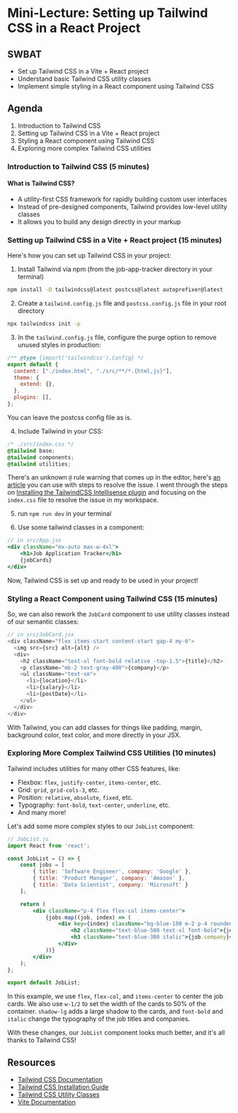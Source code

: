 # Mini-Lecture: Setting up Tailwind CSS in a React Project

## SWBAT

- Set up Tailwind CSS in a Vite + React project
- Understand basic Tailwind CSS utility classes
- Implement simple styling in a React component using Tailwind CSS

## Agenda

1. Introduction to Tailwind CSS
2. Setting up Tailwind CSS in a Vite + React project
3. Styling a React component using Tailwind CSS
4. Exploring more complex Tailwind CSS utilities

### Introduction to Tailwind CSS (5 minutes)

#### What is Tailwind CSS?

- A utility-first CSS framework for rapidly building custom user interfaces
- Instead of pre-designed components, Tailwind provides low-level utility classes
- It allows you to build any design directly in your markup

### Setting up Tailwind CSS in a Vite + React project (15 minutes)

Here's how you can set up Tailwind CSS in your project:

1. Install Tailwind via npm (from the job-app-tracker directory in your terminal)

```bash
npm install -D tailwindcss@latest postcss@latest autoprefixer@latest
```

2. Create a `tailwind.config.js` file and `postcss.config.js` file in your root directory

```bash
npx tailwindcss init -p
```

3. In the `tailwind.config.js` file, configure the purge option to remove unused styles in production:

```javascript
/** @type {import('tailwindcss').Config} */
export default {
  content: ["./index.html", "./src/**/*.{html,js}"],
  theme: {
    extend: {},
  },
  plugins: [],
};
```
You can leave the postcss config file as is.


4. Include Tailwind in your CSS:

```css
/* ./src/index.css */
@tailwind base;
@tailwind components;
@tailwind utilities;
```

There's an unknown `@` rule warning that comes up in the editor, here's [an article](https://www.codeconcisely.com/posts/tailwind-css-unknown-at-rules/) you can use with steps to resolve the issue. I went through the steps on [Installing the TailwindCSS Intellisense plugin](https://www.codeconcisely.com/posts/tailwind-css-unknown-at-rules/#installing-tailwind-css-intellisense-plugin) and focusing on the `index.css` file to resolve the issue in my workspace.

5. run `npm run dev` in your terminal

6. Use some tailwind classes in a component:

```jsx
// in src/App.jsx
<div className="mx-auto max-w-4xl">
    <h1>Job Application Tracker</h1>
    {jobCards}
</div>
```

Now, Tailwind CSS is set up and ready to be used in your project!

### Styling a React Component using Tailwind CSS (15 minutes)

So, we can also rework the `JobCard` component to use utility classes instead of our semantic classes:

```js
// in src/JobCard.jsx
<div className="flex items-start content-start gap-4 my-6">
  <img src={src} alt={alt} />
  <div>
    <h2 className="text-xl font-bold relative -top-1.5">{title}</h2>
    <p className="mb-2 text-gray-400">{company}</p>
    <ul className="text-sm">
      <li>{location}</li>
      <li>{salary}</li>
      <li>{postDate}</li>
    </ul>
  </div>
</div>
```

With Tailwind, you can add classes for things like padding, margin, background color, text color, and more directly in your JSX.

### Exploring More Complex Tailwind CSS Utilities (10 minutes)

Tailwind includes utilities for many other CSS features, like:

- Flexbox: `flex`, `justify-center`, `items-center`, etc.
- Grid: `grid`, `grid-cols-3`, etc.
- Position: `relative`, `absolute`,
`fixed`, etc.
- Typography: `font-bold`, `text-center`, `underline`, etc.
- And many more!

Let's add some more complex styles to our `JobList` component:

```jsx
// JobList.js
import React from 'react';

const JobList = () => {
    const jobs = [
        { title: 'Software Engineer', company: 'Google' },
        { title: 'Product Manager', company: 'Amazon' },
        { title: 'Data Scientist', company: 'Microsoft' }
    ];

    return (
        <div className="p-4 flex flex-col items-center">
            {jobs.map((job, index) => (
                <div key={index} className="bg-blue-100 m-2 p-4 rounded shadow-lg w-1/2">
                    <h2 className="text-blue-500 text-xl font-bold">{job.title}</h2>
                    <h3 className="text-blue-300 italic">{job.company}</h3>
                </div>
            ))}
        </div>
    );
};

export default JobList;
```

In this example, we use `flex`, `flex-col`, and `items-center` to center the job cards. We also use `w-1/2` to set the width of the cards to 50% of the container. `shadow-lg` adds a large shadow to the cards, and `font-bold` and `italic` change the typography of the job titles and companies.

With these changes, our `JobList` component looks much better, and it's all thanks to Tailwind CSS!

## Resources

- [Tailwind CSS Documentation](https://tailwindcss.com/docs)
- [Tailwind CSS Installation Guide](https://tailwindcss.com/docs/installation)
- [Tailwind CSS Utility Classes](https://tailwindcss.com/docs/utility-first)
- [Vite Documentation](https://vitejs.dev/guide/)
